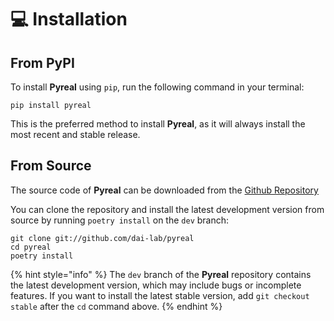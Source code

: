 # 💻 Installation

## From PyPI

To install **Pyreal** using `pip`, run the following command in your terminal:

```
pip install pyreal
```

This is the preferred method to install **Pyreal**, as it will always install the most recent and stable release.

## From Source

The source code of **Pyreal** can be downloaded from the [Github Repository](https://github.com/sibyl-dev/pyreal)

You can clone the repository and install the latest development version from source by running `poetry install` on the `dev` branch:

```
git clone git://github.com/dai-lab/pyreal
cd pyreal
poetry install
```

{% hint style="info" %}
The `dev` branch of the **Pyreal** repository contains the latest development version, which may include bugs or incomplete features. If you want to install the latest stable version, add `git checkout stable` after the `cd` command above.
{% endhint %}
